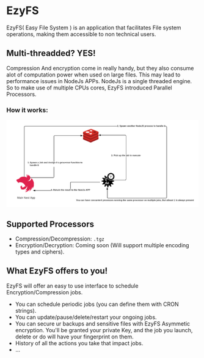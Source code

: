 # EzyFS
EzyFS( Easy File System ) is an application that facilitates File system operations, making them accessible to non technical users.

## Multi-threadded? YES!
Compression And encryption come in really handy, but they also consume alot of computation power when used on large files. This may lead to performance issues in NodeJs APPs. NodeJs is a single threaded engine. So to make use of multiple CPUs cores, EzyFS introduced Parallel Processors.

### How it works:
![Image](under_the_hood.png)

## Supported Processors

* Compression/Decompression: `.tgz`
* Encryption/Decryption: Coming soon (Will support multiple encoding types and ciphers).

## What EzyFS offers to you!
EzyFS will offer an easy to use interface to schedule Encryption/Compression jobs. 
* You can schedule periodic jobs (you can define them with CRON strings).
* You can update/pause/delete/restart your ongoing jobs.
* You can secure ur backups and sensitive files with EzyFS Asymmetic encryption. You'll be granted your private Key, and the job you launch, delete or do will have your fingerprint on them.
* History of all the actions you take that impact jobs.
* ...